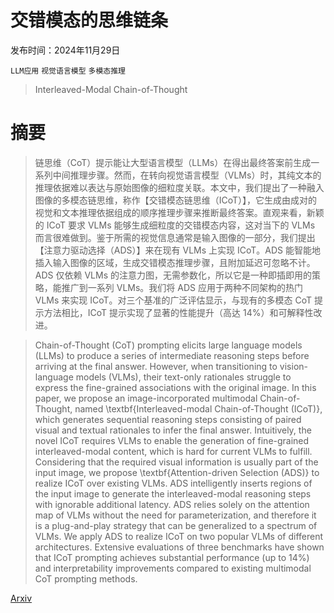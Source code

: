 # 交错模态的思维链条

发布时间：2024年11月29日

`LLM应用` `视觉语言模型` `多模态推理`

> Interleaved-Modal Chain-of-Thought

# 摘要

> 链思维（CoT）提示能让大型语言模型（LLMs）在得出最终答案前生成一系列中间推理步骤。然而，在转向视觉语言模型（VLMs）时，其纯文本的推理依据难以表达与原始图像的细粒度关联。本文中，我们提出了一种融入图像的多模态链思维，称作【交错模态链思维（ICoT）】，它生成由成对的视觉和文本推理依据组成的顺序推理步骤来推断最终答案。直观来看，新颖的 ICoT 要求 VLMs 能够生成细粒度的交错模态内容，这对当下的 VLMs 而言很难做到。鉴于所需的视觉信息通常是输入图像的一部分，我们提出【注意力驱动选择（ADS）】来在现有 VLMs 上实现 ICoT。ADS 能智能地插入输入图像的区域，生成交错模态推理步骤，且附加延迟可忽略不计。ADS 仅依赖 VLMs 的注意力图，无需参数化，所以它是一种即插即用的策略，能推广到一系列 VLMs。我们将 ADS 应用于两种不同架构的热门 VLMs 来实现 ICoT。对三个基准的广泛评估显示，与现有的多模态 CoT 提示方法相比，ICoT 提示实现了显著的性能提升（高达 14%）和可解释性改进。

> Chain-of-Thought (CoT) prompting elicits large language models (LLMs) to produce a series of intermediate reasoning steps before arriving at the final answer. However, when transitioning to vision-language models (VLMs), their text-only rationales struggle to express the fine-grained associations with the original image. In this paper, we propose an image-incorporated multimodal Chain-of-Thought, named \textbf{Interleaved-modal Chain-of-Thought (ICoT)}, which generates sequential reasoning steps consisting of paired visual and textual rationales to infer the final answer. Intuitively, the novel ICoT requires VLMs to enable the generation of fine-grained interleaved-modal content, which is hard for current VLMs to fulfill. Considering that the required visual information is usually part of the input image, we propose \textbf{Attention-driven Selection (ADS)} to realize ICoT over existing VLMs. ADS intelligently inserts regions of the input image to generate the interleaved-modal reasoning steps with ignorable additional latency. ADS relies solely on the attention map of VLMs without the need for parameterization, and therefore it is a plug-and-play strategy that can be generalized to a spectrum of VLMs. We apply ADS to realize ICoT on two popular VLMs of different architectures. Extensive evaluations of three benchmarks have shown that ICoT prompting achieves substantial performance (up to 14\%) and interpretability improvements compared to existing multimodal CoT prompting methods.

[Arxiv](https://arxiv.org/abs/2411.19488)